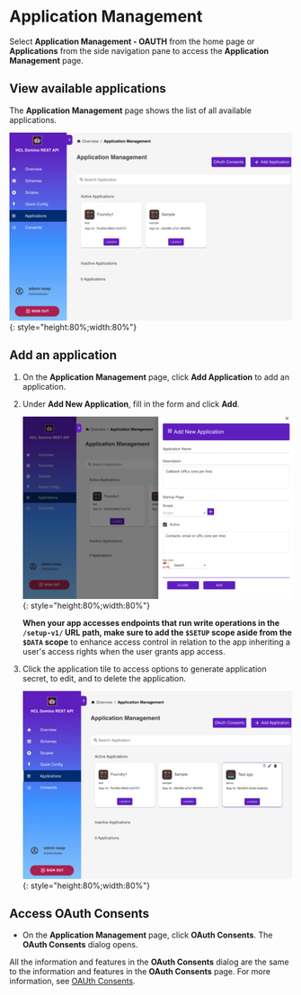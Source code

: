 # Application Management

Select **Application Management - OAUTH** from the home page or **Applications** from the side navigation pane to access the **Application Management** page.

## View available applications

The **Application Management** page shows the list of all available applications.

![List Applications](../../assets/images/ListOfApplications.png){: style="height:80%;width:80%"}

## Add an application

1. On the **Application Management** page, click **Add Application** to add an application.

      <!--![Add Application](../../assets/images/AddApplication.png){: style="height:80%;width:80%"}-->

2. Under **Add New Application**, fill in the form and click **Add**.

      ![Application Form](../../assets/images/AddApplicationForm.png){: style="height:80%;width:80%"}
      
      **When your app accesses endpoints that run write operations in the `/setup-v1/` URL path, make sure to add the `$SETUP` scope aside from the `$DATA` scope** to enhance access control in relation to the app inheriting a user's access rights when the user grants app access. 


3. Click the application tile to access options to generate application secret, to edit, and to delete the application.

      ![Edit Application](../../assets/images/EditApplication.png){: style="height:80%;width:80%"}

## Access OAuth Consents

- On the **Application Management** page, click **OAuth Consents**. The **OAuth Consents** dialog opens.

All the information and features in the **OAuth Consents** dialog are the same to the information and features in the **OAuth Consents** page. For more information, see [OAUth Consents](oauthconsentui.md).